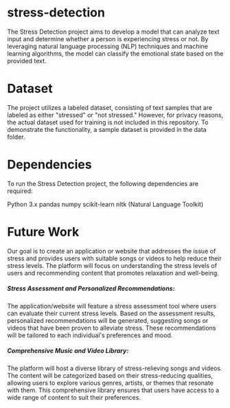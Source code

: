 # stress-detection
The Stress Detection project aims to develop a model that can analyze text input and determine whether a person is experiencing stress or not. By leveraging natural language processing (NLP) techniques and machine learning algorithms, the model can classify the emotional state based on the provided text.

# Dataset
The project utilizes a labeled dataset, consisting of text samples that are labeled as either "stressed" or "not stressed." However, for privacy reasons, the actual dataset used for training is not included in this repository. To demonstrate the functionality, a sample dataset is provided in the data folder.

# Dependencies
To run the Stress Detection project, the following dependencies are required:

Python 3.x
pandas
numpy
scikit-learn
nltk (Natural Language Toolkit)

# Future Work
Our goal is to create an application or website that addresses the issue of stress and provides users with suitable songs or videos to help reduce their stress levels. The platform will focus on understanding the stress levels of users and recommending content that promotes relaxation and well-being.

##### Stress Assessment and Personalized Recommendations:

The application/website will feature a stress assessment tool where users can evaluate their current stress levels. Based on the assessment results, personalized recommendations will be generated, suggesting songs or videos that have been proven to alleviate stress. These recommendations will be tailored to each individual's preferences and mood.

##### Comprehensive Music and Video Library:

The platform will host a diverse library of stress-relieving songs and videos. The content will be categorized based on their stress-reducing qualities, allowing users to explore various genres, artists, or themes that resonate with them. This comprehensive library ensures that users have access to a wide range of content to suit their preferences. 
